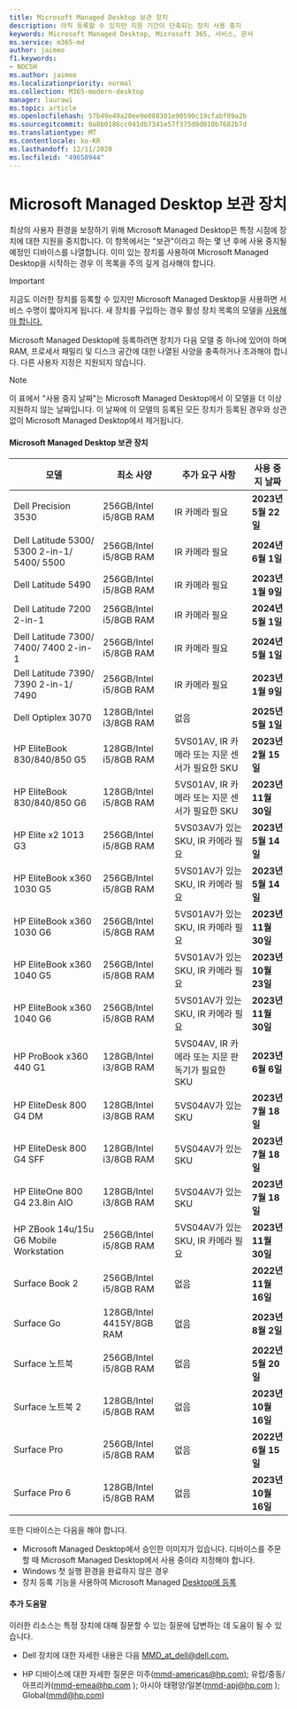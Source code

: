 ```yaml
---
title: Microsoft Managed Desktop 보관 장치
description: 아직 등록할 수 있지만 지원 기간이 단축되는 장치 사용 중지
keywords: Microsoft Managed Desktop, Microsoft 365, 서비스, 문서
ms.service: m365-md
author: jaimeo
f1.keywords:
- NOCSH
ms.author: jaimeo
ms.localizationpriority: normal
ms.collection: M365-modern-desktop
manager: laurawi
ms.topic: article
ms.openlocfilehash: 57b49e49a20ee9e088301e90590c19cfabf89a2b
ms.sourcegitcommit: 0a8b0186cc041db7341e57f375d0d010b7682b7d
ms.translationtype: MT
ms.contentlocale: ko-KR
ms.lasthandoff: 12/11/2020
ms.locfileid: "49658944"
---
```

# <a name="microsoft-managed-desktop-archived-devices"></a>Microsoft Managed Desktop 보관 장치

최상의 사용자 환경을 보장하기 위해 Microsoft Managed Desktop은 특정 시점에 장치에 대한 지원을 중지합니다. 이 항목에서는 "보관"이라고 하는 몇 년 후에 사용 중지될 예정인 디바이스를 나열합니다. 이미 있는 장치를 사용하여 Microsoft Managed Desktop을 시작하는 경우 이 목록을 주의 깊게 검사해야 합니다.

>[!IMPORTANT]
>지금도 이러한 장치를 등록할 수 있지만 Microsoft Managed Desktop을 사용하면 서비스 수명이 짧아지게 됩니다. 새 장치를 구입하는 경우 활성 장치 목록의 모델을 [사용해야 합니다.](./device-list.md)

<!-- Microsoft 365 E5; Device as a Service -->
<!-- Split from device & technologies topic. Destination topic for aka.ms/device-list  -->
Microsoft Managed Desktop에 등록하려면 장치가 다음 모델 중 하나에 있어야 하며 RAM, 프로세서 패밀리 및 디스크 공간에 대한 나열된 사양을 충족하거나 초과해야 합니다. 다른 사용자 지정은 지원되지 않습니다.



>[!NOTE]
>이 표에서 "사용 중지 날짜"는 Microsoft Managed Desktop에서 이 모델을 더 이상 지원하지 않는 날짜입니다. 이 날짜에 이 모델의 등록된 모든 장치가 등록된 경우와 상관없이 Microsoft Managed Desktop에서 제거됩니다.

#### <a name="microsoft-managed-desktop-archived-devices"></a>Microsoft Managed Desktop 보관 장치

| 모델  | 최소 사양  | 추가 요구 사항   | 사용 중지 날짜 |
|---------|---------|---------|---------|
|Dell Precision 3530| 256GB/Intel i5/8GB RAM | IR 카메라 필요 | **2023년 5월 22일** |
|Dell Latitude 5300/ 5300 2-in-1/ 5400/ 5500 | 256GB/Intel i5/8GB RAM | IR 카메라 필요 | **2024년 6월 1일**  |
|Dell Latitude 5490 | 256GB/Intel i5/8GB RAM | IR 카메라 필요 | **2023년 1월 9일** |
|Dell Latitude 7200 2-in-1 | 256GB/Intel i5/8GB RAM | IR 카메라 필요 | **2024년 5월 1일** |
|Dell Latitude 7300/ 7400/ 7400 2-in-1 | 256GB/Intel i5/8GB RAM | IR 카메라 필요 | **2024년 5월 1일**  |
|Dell Latitude 7390/ 7390 2-in-1/ 7490 | 256GB/Intel i5/8GB RAM   | IR 카메라 필요 | **2023년 1월 9일** |
|Dell Optiplex 3070 | 128GB/Intel i3/8GB RAM | 없음 | **2025년 5월 1일**  |
|HP EliteBook 830/840/850 G5| 128GB/Intel i5/8GB RAM | 5VS01AV, IR 카메라 또는 지문 센서가 필요한 SKU  | **2023년 2월 15일** |
|HP EliteBook 830/840/850 G6| 128GB/Intel i5/8GB RAM | 5VS01AV, IR 카메라 또는 지문 센서가 필요한 SKU  | **2023년 11월 30일** |
|HP Elite x2 1013 G3| 256GB/Intel i5/8GB RAM | 5VS03AV가 있는 SKU, IR 카메라 필요 |**2023년 5월 14일** |
|HP EliteBook x360 1030 G5| 256GB/Intel i5/8GB RAM | 5VS01AV가 있는 SKU, IR 카메라 필요 |**2023년 5월 14일** |
|HP EliteBook x360 1030 G6| 256GB/Intel i5/8GB RAM | 5VS01AV가 있는 SKU, IR 카메라 필요 |**2023년 11월 30일** |
|HP EliteBook x360 1040 G5| 256GB/Intel i5/8GB RAM | 5VS01AV가 있는 SKU, IR 카메라 필요 | **2023년 10월 23일** |
|HP EliteBook x360 1040 G6| 256GB/Intel i5/8GB RAM | 5VS01AV가 있는 SKU, IR 카메라 필요 | **2023년 11월 30일** |
|HP ProBook x360 440 G1| 128GB/Intel i3/8GB RAM | 5VS04AV, IR 카메라 또는 지문 판독기가 필요한 SKU | **2023년 6월 6일** |
|HP EliteDesk 800 G4 DM | 128GB/Intel i3/8GB RAM | 5VS04AV가 있는 SKU | **2023년 7월 18일** |
|HP EliteDesk 800 G4 SFF | 128GB/Intel i3/8GB RAM | 5VS04AV가 있는 SKU | **2023년 7월 18일** |
|HP EliteOne 800 G4 23.8in AIO |128GB/Intel i3/8GB RAM |5VS04AV가 있는 SKU| **2023년 7월 18일** |
|HP ZBook 14u/15u G6 Mobile Workstation |256GB/Intel i5/8GB RAM |5VS04AV가 있는 SKU, IR 카메라 필요| **2023년 11월 30일** |
|Surface Book 2| 256GB/Intel i5/8GB RAM | 없음 | **2022년 11월 16일** |
|Surface Go| 128GB/Intel 4415Y/8GB RAM | 없음 | **2023년 8월 2일** |
|Surface 노트북| 256GB/Intel i5/8GB RAM | 없음 | **2022년 5월 20일** |
|Surface 노트북 2| 128GB/Intel i5/8GB RAM | 없음 | **2023년 10월 16일** |
|Surface Pro| 256GB/Intel i5/8GB RAM | 없음 | **2022년 6월 15일** |
|Surface Pro 6| 128GB/Intel i5/8GB RAM | 없음 | **2023년 10월 16일** |

또한 디바이스는 다음을 해야 합니다.

- Microsoft Managed Desktop에서 승인한 이미지가 있습니다. 디바이스를 주문할 때 Microsoft Managed Desktop에서 사용 중이라 지정해야 합니다.
- Windows 첫 실행 환경을 완료하지 않은 경우
- 장치 등록 기능을 사용하여 Microsoft Managed [Desktop에 등록](https://aka.ms/mmddrhelp)

#### <a name="additional-help"></a>추가 도움말

이러한 리소스는 특정 장치에 대해 질문할 수 있는 질문에 답변하는 데 도움이 될 수 있습니다.

- Dell 장치에 대한 자세한 내용은 다음 [MMD_at_dell@dell.com.](mailto:MMD_at_dell@dell.com)

- HP 디바이스에 대한 자세한 질문은 미주(mmd-americas@hp.com[);](mailto:mmd-americas@hp.com) 유럽/중동/아프리카(mmd-emea@hp.com );[](mailto:mmd-emea@hp.com) 아시아 태평양/일본(mmd-apj@hp.com );[](mailto:mmd-apj@hp.com) Global([mmd@hp.com](mailto:mmd@hp.com))
